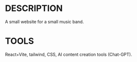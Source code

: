 # DESCRIPTION

A small website for a small music band.

# TOOLS

React+Vite, tailwind, CSS, AI content creation tools (Chat-GPT).
